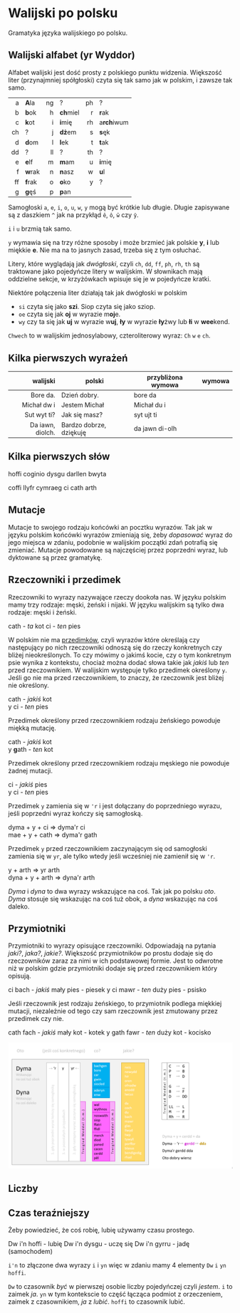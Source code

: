 # Walijski po polsku
Gramatyka języka walijskiego po polsku.

## Walijski alfabet (yr Wyddor) 

Alfabet walijski jest dość prosty z polskiego punktu widzenia. Większość liter (przynajmniej spółgłoski) czyta się tak samo jak w polskim, i zawsze tak samo. 

|    |    |    |    |     |     |
|----:|----|----:|----|----:|----|
| a | **A**la | ng | ? | ph | ? |
| b | **b**ok | h | **ch**miel | r | **r**ak |
| c | **k**ot | i | **i**mię | rh | a**rch**iwum |
| ch | ? | j | **dż**em | s | **s**ęk |
| d | **d**om | l | **l**ek | t | **t**ak |
| dd | ? | ll | ? | th | ? |
| e | **e**lf | m | **m**am | u | **i**mię |
| f | **w**rak | n | **n**asz | w | **u**l | 
| ff | **f**rak | o | **o**ko | y | ? |
| g | **g**ęś | p | **p**an | | |

Samogłoski `a`, `e`, `i`, `o`, `u`, `w`, `y` mogą być krótkie lub długie. Długie zapisywane są
z daszkiem `^` jak na przykłąd `ê`, `ô`, `ŵ` czy `ŷ`.

`i` i `u` brzmią tak samo. 

`y` wymawia się na trzy różne sposoby i może brzmieć jak polskie **y**, **i** lub miękkie **e**. 
Nie ma na to jasnych zasad, trzeba się z tym osłuchać. 

Litery, które wyglądają jak _dwógłoski_, czyli `ch`, `dd`, `ff`, `ph`, `rh`, `th` są traktowane jako pojedyńcze 
litery w walijskim. W słownikach mają oddzielne sekcje, w krzyżówkach wpisuje się je w pojedyńcze kratki. 

Niektóre połączenia liter działają tak jak dwógłoski w polskim

* `si` czyta się jako **szi**. Siop czyta się jako sziop. 
* `oe` czyta się jak **oj** w wyrazie m**oj**e. 
* `wy` czy ta się jak **uj** w wyrazie w**uj**, **ły** w wyrazie **ły**żwy lub **łi** w **wee**kend. 

`Chwech` to w walijskim jednosylabowy, czteroliterowy wyraz: `Ch` `w` `e` `ch`. 


## Kilka pierwszych wyrażeń

|  walijski | polski | przybliżona wymowa | wymowa |
|----:|----|----|----|
| Bore da. | Dzień dobry. | bore da | |
| Michał dw i | Jestem Michał | Michał du i | |
| Sut wyt ti? | Jak się masz? | syt ujt ti | |
| Da iawn, diolch. | Bardzo dobrze, dziękuję | da jawn di-olh | |

## Kilka pierwszych słów 

hoffi
coginio
dysgu
darllen
bwyta

coffi
llyfr
cymraeg
ci
cath
arth

## Mutacje

Mutacje to swojego rodzaju końcówki an pocztku wyrazów. Tak jak w języku polskim końcówki wyrazów zmieniają się, żeby _dopasować_ wyraz do jego miejsca w zdaniu, podobnie w walijskim początki zdań potrafią się zmieniać. Mutacje powodowane są najczęściej przez poprzedni wyraz, lub dyktowane są przez gramatykę. 

## Rzeczowniki i przedimek

Rzeczowniki to wyrazy nazywające rzeczy dookoła nas. W języku polskim mamy trzy rodzaje: męski, żeński i nijaki. W języku walijskim są tylko dwa rodzaje: męski i żeński. 

cath - _ta_ kot
ci - _ten_ pies

W polskim nie ma [przedimków](https://pl.wikipedia.org/wiki/Przedimek), czyli wyrazów które określają czy następujący po nich rzeczowniki odnoszą się do rzeczy konkretnych czy bliżej nieokreślonych. To czy mówimy o jakimś kocie, czy o tym konkretnym psie wynika z kontekstu, chociaż można dodać słowa takie jak _jakiś_ lub _ten_ przed rzeczownikiem. W walijskim występuje tylko przedimek określony `y`. Jeśli go nie ma przed rzeczownikiem, to znaczy, że rzeczownik jest bliżej nie określony. 

cath - _jakiś_ kot  
y ci - _ten_ pies

Przedimek określony przed rzeczownikiem rodzaju żeńskiego powoduje miękką mutację. 

cath - _jakiś_ kot  
y **g**ath - _ten_ kot

Przedimek określony przed rzeczownikiem rodzaju męskiego nie powoduje żadnej mutacji. 

ci - _jakiś_ pies  
y ci - _ten_ pies

Przedimek `y` zamienia się w `'r` i jest dołączany do poprzedniego wyrazu, jeśli poprzedni wyraz kończy się samogłoską. 

dyma + y + ci ⇒ dyma'r ci  
mae + y + cath ⇒ dyma'r gath

Przedimek `y` przed rzeczownikiem zaczynającym się od samogłoski zamienia się w `yr`, ale tylko wtedy jeśli wcześniej nie zamienił się w `'r`. 

y + arth ⇒ yr arth  
dyna + y + arth ⇒ dyna'r arth

_Dyma_ i _dyna_ to dwa wyrazy wskazujące na coś. Tak jak po polsku _oto_. _Dyma_ stosuje się wskazując na coś tuż obok, a _dyna_ wskazując na coś daleko. 

## Przymiotniki

Przymiotniki to wyrazy opisujące rzeczowniki. Odpowiadają na pytania _jaki?_, _jaka?_, _jakie?_. Większość przymiotników po prostu dodaje się do rzeczowników zaraz za nimi w ich podstawowej formie. Jest to odwrotne niż w polskim gdzie przymiotniki dodaje się przed rzeczownikiem który opisują. 

ci bach - _jakiś_ mały pies - piesek
y ci mawr - _ten_ duży pies - psisko 

Jeśli rzeczownik jest rodzaju żeńskiego, to przymiotnik podlega miękkiej mutacji, niezależnie od tego czy sam rzeczownik jest zmutowany przez przedimek czy nie. 

cath fach - _jakiś_ mały kot - kotek
y gath fawr - _ten_ duży kot - kocisko

![rzeczowniki](ilustracje/rzeczownik.png)



## Liczby


## Czas teraźniejszy

Żeby powiedzieć, że coś robię, lubię używamy czasu prostego. 

Dw i'n hoffi - lubię
Dw i'n dysgu - uczę się
Dw i'n gyrru - jadę (samochodem) 

`i'n` to złączone dwa wyrazy `i` i `yn` więc w zdaniu mamy 4 elementy `Dw` `i` `yn` `hoffi`. 

`Dw` to czasownik _być_ w pierwszej osobie liczby pojedyńczej czyli _jestem_.
`i` to zaimek _ja_.
`yn` w tym kontekscie to część łącząca podmiot z orzeczeniem, zaimek z czasownikiem, _ja_ z _lubić_. 
`hoffi` to czasownik lubić. 



